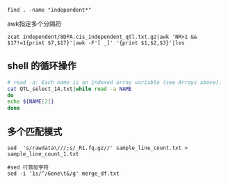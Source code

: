 ```shell
find . -name "independent*"
```


awk指定多个分隔符
```shell
zcat independent/8DPA.cis_independent_qtl.txt.gz|awk 'NR>1 && $17!=1{print $7,$17}'|awk -F'[ _]' '{print $1,$2,$3}'|les
```


## shell 的循环操作
```sh
# read -a: Each name is an indexed array variable (see Arrays above).
cat QTL_select_14.txt|while read -a NAME
do
echo ${NAME[2]}
done
```

## 多个匹配模式
```shell
sed  's/rawdata\///;s/_R1.fq.gz//' sample_line_count.txt > sample_line_count_1.txt

#sed 行首加字符
sed -i '1s/^/Gene\t&/g' merge_df.txt

```

